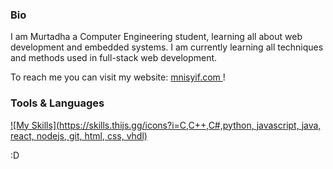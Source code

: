 ### Bio

I am Murtadha a Computer Engineering student, learning all about web development and embedded systems. I am currently learning all techniques and methods used in full-stack web development.

To reach me you can visit my website: <a href="https://www.mnisyif.com">mnisyif.com </a>!

### Tools & Languages

<!---
<p align="Left">
<img src="http://img.shields.io/badge/-C-87818B?style=flat-square&logo=C&logoColor=ffffff">
<img src="http://img.shields.io/badge/-Python-0D74E1?style=flat-square&logo=Python&logoColor=ffffff">
  <img src="http://img.shields.io/badge/-Java-5B4638?style=flat-square&logo=java&logoColor=ffffff">
  <img src="http://img.shields.io/badge/-C++-2CA8D3?style=flat-square&logo=C++&logoColor=ffffff">
  <img src="http://img.shields.io/badge/-Python-0D74E1?style=flat-square&logo=Python&logoColor=ffffff">
  <img src="https://img.shields.io/badge/-JavaScript-%23F7DF1C?style=flat-square&logo=javascript&logoColor=000000&labelColor=%23F7DF1C&color=%23FFCE5A">
  <img src="https://img.shields.io/badge/-Nodejs-339933?style=flat-square&logo=Node.js&logoColor=ffffff">
  <img src="https://img.shields.io/badge/-Git-%23F05032?style=flat-square&logo=git&logoColor=%23ffffff">
  <img src="https://img.shields.io/badge/-HTML-%23E44D27?style=flat-square&logo=html&logoColor=ffffff">
  <img src="http://img.shields.io/badge/-VHDL-87818B?style=flat-square&logo=VHDL&logoColor=ffffff">
</p>
-->
[![My Skills](https://skills.thijs.gg/icons?i=C,C++,C#,python, javascript, java, react, nodejs, git, html, css, vhdl)](https://skills.thijs.gg)

:D
<!--
**mnisyif/mnisyif** is a ✨ _special_ ✨ repository because its `README.md` (this file) appears on your GitHub profile.

Here are some ideas to get you started:

- 🔭 I’m currently working on ...
- 🌱 I’m currently learning ...
- 👯 I’m looking to collaborate on ...
- 🤔 I’m looking for help with ...
- 💬 Ask me about ...
- 📫 How to reach me: ...
- 😄 Pronouns: ...
- ⚡ Fun fact: ...
-->

